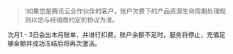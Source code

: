 >!如果您是腾讯云合作伙伴的客户，账户欠费下的产品资源生命周期处理规则以您与经销商约定的协议为准。

次月1 - 3日会出本月账单，并进行扣费，账户余额不足时，服务将停止，充值足够金额并成功冻结后将再次激活。
